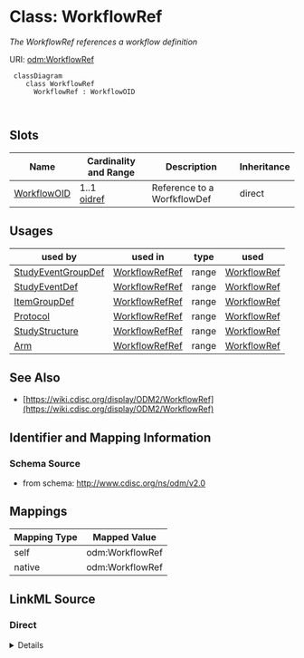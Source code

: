 # Class: WorkflowRef


_The WorkflowRef references a workflow definition_





URI: [odm:WorkflowRef](http://www.cdisc.org/ns/odm/v2.0/WorkflowRef)



```mermaid
 classDiagram
    class WorkflowRef
      WorkflowRef : WorkflowOID
        
      
```




<!-- no inheritance hierarchy -->


## Slots

| Name | Cardinality and Range | Description | Inheritance |
| ---  | --- | --- | --- |
| [WorkflowOID](WorkflowOID.md) | 1..1 <br/> [oidref](oidref.md) | Reference to a WorfkflowDef | direct |





## Usages

| used by | used in | type | used |
| ---  | --- | --- | --- |
| [StudyEventGroupDef](StudyEventGroupDef.md) | [WorkflowRefRef](WorkflowRefRef.md) | range | [WorkflowRef](WorkflowRef.md) |
| [StudyEventDef](StudyEventDef.md) | [WorkflowRefRef](WorkflowRefRef.md) | range | [WorkflowRef](WorkflowRef.md) |
| [ItemGroupDef](ItemGroupDef.md) | [WorkflowRefRef](WorkflowRefRef.md) | range | [WorkflowRef](WorkflowRef.md) |
| [Protocol](Protocol.md) | [WorkflowRefRef](WorkflowRefRef.md) | range | [WorkflowRef](WorkflowRef.md) |
| [StudyStructure](StudyStructure.md) | [WorkflowRefRef](WorkflowRefRef.md) | range | [WorkflowRef](WorkflowRef.md) |
| [Arm](Arm.md) | [WorkflowRefRef](WorkflowRefRef.md) | range | [WorkflowRef](WorkflowRef.md) |






## See Also

* [https://wiki.cdisc.org/display/ODM2/WorkflowRef](https://wiki.cdisc.org/display/ODM2/WorkflowRef)

## Identifier and Mapping Information







### Schema Source


* from schema: http://www.cdisc.org/ns/odm/v2.0





## Mappings

| Mapping Type | Mapped Value |
| ---  | ---  |
| self | odm:WorkflowRef |
| native | odm:WorkflowRef |





## LinkML Source

<!-- TODO: investigate https://stackoverflow.com/questions/37606292/how-to-create-tabbed-code-blocks-in-mkdocs-or-sphinx -->

### Direct

<details>
```yaml
name: WorkflowRef
description: The WorkflowRef references a workflow definition
from_schema: http://www.cdisc.org/ns/odm/v2.0
see_also:
- https://wiki.cdisc.org/display/ODM2/WorkflowRef
slots:
- WorkflowOID
slot_usage:
  WorkflowOID:
    name: WorkflowOID
    description: Reference to a WorfkflowDef
    comments:
    - 'Required

      range: oidref

      Must match the OID of a WorkflowDef child element of this MetaDataVersion.'
    domain_of:
    - WorkflowRef
    range: oidref
    required: true
class_uri: odm:WorkflowRef

```
</details>

### Induced

<details>
```yaml
name: WorkflowRef
description: The WorkflowRef references a workflow definition
from_schema: http://www.cdisc.org/ns/odm/v2.0
see_also:
- https://wiki.cdisc.org/display/ODM2/WorkflowRef
slot_usage:
  WorkflowOID:
    name: WorkflowOID
    description: Reference to a WorfkflowDef
    comments:
    - 'Required

      range: oidref

      Must match the OID of a WorkflowDef child element of this MetaDataVersion.'
    domain_of:
    - WorkflowRef
    range: oidref
    required: true
attributes:
  WorkflowOID:
    name: WorkflowOID
    description: Reference to a WorfkflowDef
    comments:
    - 'Required

      range: oidref

      Must match the OID of a WorkflowDef child element of this MetaDataVersion.'
    from_schema: http://www.cdisc.org/ns/odm/v2.0
    rank: 1000
    alias: WorkflowOID
    owner: WorkflowRef
    domain_of:
    - WorkflowRef
    range: oidref
    required: true
class_uri: odm:WorkflowRef

```
</details>